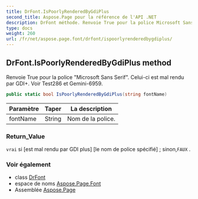 ```yaml
---
title: DrFont.IsPoorlyRenderedByGdiPlus
second_title: Aspose.Page pour la référence de l'API .NET
description: DrFont méthode. Renvoie True pour la police Microsoft Sans Serif. Celuici est mal rendu par GDI. Voir Test286 et Gemini6959.
type: docs
weight: 260
url: /fr/net/aspose.page.font/drfont/ispoorlyrenderedbygdiplus/
---
```

## DrFont.IsPoorlyRenderedByGdiPlus method

Renvoie True pour la police "Microsoft Sans Serif". Celui-ci est mal rendu par GDI+. Voir Test286 et Gemini-6959.

```csharp
public static bool IsPoorlyRenderedByGdiPlus(string fontName)
```

| Paramètre | Taper | La description |
| --- | --- | --- |
| fontName | String | Nom de la police. |

### Return_Value

`vrai` si [est mal rendu par GDI plus] [le nom de police spécifié] ; sinon,`FAUX` .

### Voir également

* class [DrFont](../)
* espace de noms [Aspose.Page.Font](../../drfont/)
* Assemblée [Aspose.Page](../../../)


